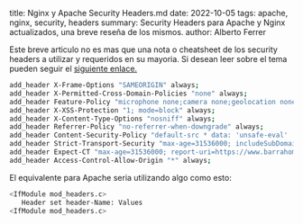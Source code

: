 title: Nginx y Apache Security Headers.md
date: 2022-10-05
tags: apache, nginx, security, headers
summary: Security Headers para Apache y Nginx actualizados, una breve reseña de los mismos. 
author: Alberto Ferrer

Este breve articulo no es mas que una nota o cheatsheet de los security headers a utilizar y requeridos en su mayoria. Si desean leer sobre el tema pueden seguir el [siguiente enlace.](https://owasp.org/www-project-secure-headers/)

```bash
add_header X-Frame-Options "SAMEORIGIN" always;
add_header X-Permitted-Cross-Domain-Policies "none" always;
add_header Feature-Policy "microphone none;camera none;geolocation none;";
add_header X-XSS-Protection "1; mode=block" always;
add_header X-Content-Type-Options "nosniff" always;
add_header Referrer-Policy "no-referrer-when-downgrade" always;
add_header Content-Security-Policy "default-src * data: 'unsafe-eval' 'unsafe-inline'" always;
add_header Strict-Transport-Security "max-age=31536000; includeSubDomains; preload" always;
add_header Expect-CT "max-age=31536000; report-uri=https://www.barrahome.org/contact";
add_header Access-Control-Allow-Origin "*" always;
```

El equivalente para Apache seria utilizando algo como esto:

```bash
<IfModule mod_headers.c>
   Header set header-Name: Values
<IfModule mod_headers.c>
```
